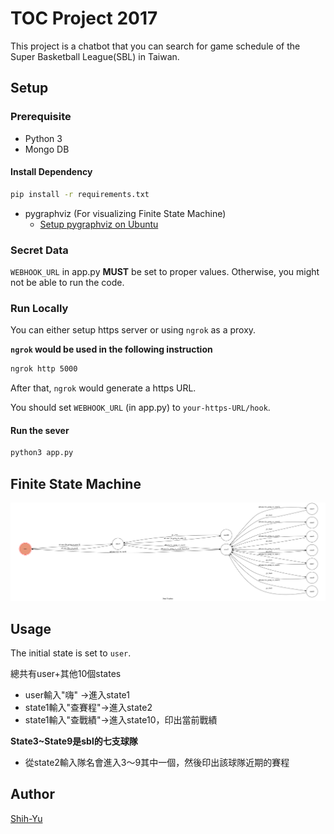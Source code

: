 # TOC Project 2017

This project is a chatbot that you can search for game schedule of the Super Basketball League(SBL) in Taiwan.

## Setup

### Prerequisite
* Python 3
* Mongo DB

#### Install Dependency
```sh
pip install -r requirements.txt
```

* pygraphviz (For visualizing Finite State Machine)
    * [Setup pygraphviz on Ubuntu](http://www.jianshu.com/p/a3da7ecc5303)

### Secret Data

`WEBHOOK_URL` in app.py **MUST** be set to proper values.
Otherwise, you might not be able to run the code.

### Run Locally
You can either setup https server or using `ngrok` as a proxy.

**`ngrok` would be used in the following instruction**

```sh
ngrok http 5000
```

After that, `ngrok` would generate a https URL.

You should set `WEBHOOK_URL` (in app.py) to `your-https-URL/hook`.

#### Run the sever

```sh
python3 app.py
```

## Finite State Machine
![fsm](./state_diagram.png)

## Usage
The initial state is set to `user`.

總共有user+其他10個states
* user輸入"嗨" ->進入state1
* state1輸入"查賽程"->進入state2
* state1輸入"查戰績"->進入state10，印出當前戰績

**State3~State9是sbl的七支球隊**
* 從state2輸入隊名會進入3～9其中一個，然後印出該球隊近期的賽程

## Author
[Shih-Yu](https://github.com/)
